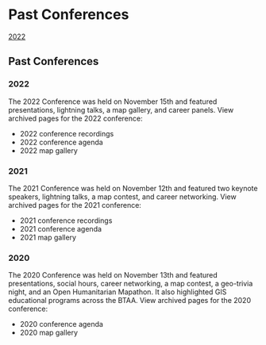 # Past Conferences

[2022](2022-conference.md)


## Past Conferences

### 2022

The 2022 Conference was held on November 15th and featured presentations, lightning talks, a map gallery, and career panels. View archived pages for the 2022 conference:

* 2022 conference recordings
* 2022 conference agenda
* 2022 map gallery

### 2021

The 2021 Conference was held on November 12th and featured two keynote speakers, lightning talks, a map contest, and career networking. View archived pages for the 2021 conference:

* 2021 conference recordings
* 2021 conference agenda
* 2021 map gallery

### 2020

The 2020 Conference was held on November 13th and featured presentations, social hours, career networking, a map contest, a geo-trivia night, and an Open Humanitarian Mapathon. It also highlighted GIS educational programs across the BTAA. View archived pages for the 2020 conference:

* 2020 conference agenda 
* 2020 map gallery